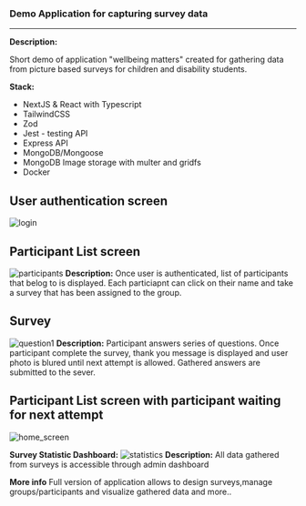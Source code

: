### Demo Application for capturing survey data 

---
**Description:**

Short demo of application "wellbeing matters" created for gathering data from picture based surveys for children and disability students.

**Stack:**
- NextJS & React with Typescript
- TailwindCSS 
- Zod
- Jest - testing API
- Express API 
- MongoDB/Mongoose
- MongoDB Image storage with multer and gridfs
- Docker

**User authentication screen**
---
![login](https://i.imgur.com/pwVDGhc.png)

**Participant List screen**
---
![participants](https://i.imgur.com/bCFsjzG.png)
**Description:** 
Once user is authenticated, list of participants that belog to is displayed.
Each particiapnt can click on their name and take a survey that has been assigned to the group.

**Survey**
---
![question1](https://i.imgur.com/ufYL2Xh.png)
**Description:** 
Participant answers series of questions.
Once participant complete the survey, thank you message is displayed and user photo is blured until next attempt is allowed.
Gathered answers are submitted to the sever.

**Participant List screen with participant waiting for next attempt**
---
![home_screen](https://i.imgur.com/vZgTvWW.png)

**Survey Statistic Dashboard:**
![statistics](https://i.imgur.com/K9TuvRi.png)
**Description:**
All data gathered from surveys is accessible through admin dashboard

**More info**
Full version of application allows to design surveys,manage groups/participants and visualize gathered data and more..
